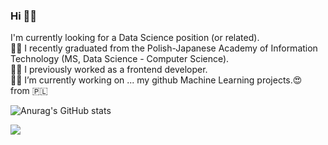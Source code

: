 ### Hi 👩‍💻
I'm currently looking for a Data Science position (or related).<br>
👩‍🎓 I recently graduated from the Polish-Japanese Academy of Information Technology (MS, Data Science - Computer Science). <br>
👩‍💼 I previously worked as a frontend developer.<br>
🔭🌱 I’m currently working on ... my github Machine Learning projects.😍<br>
from 🇵🇱

![Anurag's GitHub stats](https://github-readme-stats.vercel.app/api?username=gapself&show_icons=true&bg_color=00000000)


<!--
**gapself/gapself** is a ✨ _special_ ✨ repository because its `README.md` (this file) appears on your GitHub profile.

Here are some ideas to get you started:

- 🔭 I’m currently working on ...
- 🌱 I’m currently learning ...
- 👯 I’m looking to collaborate on ...
- 🤔 I’m looking for help with ...
- 💬 Ask me about ...
- 📫 How to reach me: ...
- 😄 Pronouns: ...
- ⚡ Fun fact: ...
-->


![](https://komarev.com/ghpvc/?username=gapself&color=brightgreen)
